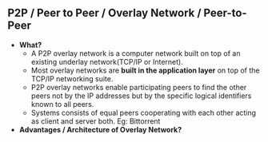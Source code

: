 ## P2P / Peer to Peer / Overlay Network / Peer-to-Peer
- **What?** 
  - A P2P overlay network is a computer network built on top of an existing underlay network(TCP/IP or Internet).
  - Most overlay networks are **built in the application layer** on top of the TCP/IP networking suite.
  - P2P overlay networks enable participating peers to find the other peers not by the IP addresses but by the specific logical identifiers known to all peers. 
  - Systems consists of equal peers cooperating with each other acting as client and server both. Eg: Bittorrent
- **Advantages / Architecture of Overlay Network?**
